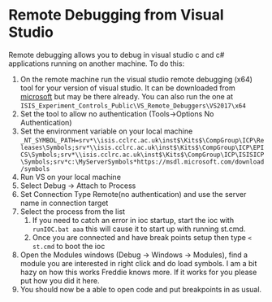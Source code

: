 # Remote Debugging from Visual Studio

Remote debugging allows you to debug in visual studio c and c# applications running on another machine. To do this:

1. On the remote machine run the visual studio remote debugging (x64) tool for your version of visual studio. It can be downloaded from [microsoft](https://docs.microsoft.com/en-gb/visualstudio/debugger/remote-debugging) but may be there already. You can also run the one at `ISIS_Experiment_Controls_Public\VS_Remote_Debuggers\VS2017\x64`
1. Set the tool to allow no authentication (Tools->Options No Authentication)
1. Set the environment variable on your local machine 
    `_NT_SYMBOL_PATH=srv*\\isis.cclrc.ac.uk\inst$\Kits$\CompGroup\ICP\Releases\Symbols;srv*\\isis.cclrc.ac.uk\inst$\Kits$\CompGroup\ICP\EPICS\Symbols;srv*\\isis.cclrc.ac.uk\inst$\Kits$\CompGroup\ICP\ISISICP\Symbols;srv*c:\MyServerSymbols*https://msdl.microsoft.com/download/symbols`
1. Run VS on your local machine
1. Select Debug -> Attach to Process
1. Set Connection Type Remote(no authentication) and use the server name in connection target
1. Select the process from the list
    1. If you need to catch an error in ioc startup, start the ioc with `runIOC.bat aaa` this will cause it to start up with running st.cmd. 
    1. Once you are connected and have break points setup then type `< st.cmd` to boot the ioc
1. Open the Modules windows (Debug -> Windows -> Modules), find a module you are interested in right click and do load symbols. I am a bit hazy on how this works Freddie knows more. If it works for you please put how you did it here.
1. You should now be a able to open code and put breakpoints in as usual.

